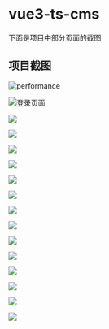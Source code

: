 # vue3-ts-cms

下面是项目中部分页面的截图

## 项目截图

![performance](./docs/screenshots/performance.png)

![登录页面](./docs/screenshots/login.png)

![](./docs/screenshots/0.png)

![](./docs/screenshots/1.png)

![](./docs/screenshots/2.png)

![](./docs/screenshots/3.png)

![](./docs/screenshots/4.png)

![](./docs/screenshots/5.png)

![](./docs/screenshots/6.png)

![](./docs/screenshots/7.png)

![](./docs/screenshots/8.png)

![](./docs/screenshots/9.png)

![](./docs/screenshots/10.png)

![](./docs/screenshots/11.png)

![](./docs/screenshots/13.png)

![](./docs/screenshots/12.png)
